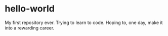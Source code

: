 # hello-world
My first repository ever.
Trying to learn to code. Hoping to, one day, make it into a rewarding career.
